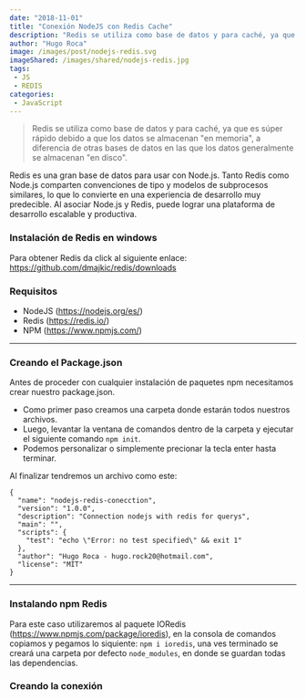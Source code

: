 ```yaml
---
date: "2018-11-01"
title: "Conexión NodeJS con Redis Cache"
description: "Redis se utiliza como base de datos y para caché, ya que es súper rápido debido a que los datos se almacenan 'en memoria', a diferencia de otras bases de datos en las que los datos generalmente se almacenan 'en disco'."
author: "Hugo Roca"
image: /images/post/nodejs-redis.svg
imageShared: /images/shared/nodejs-redis.jpg
tags:
 - JS
 - REDIS
categories:
 - JavaScript
---
```

> Redis se utiliza como base de datos y para caché, ya que es súper rápido debido a que los datos se almacenan "en memoria", a diferencia de otras bases de datos en las que los datos generalmente se almacenan "en disco".

Redis es una gran base de datos para usar con Node.js. Tanto Redis como Node.js comparten convenciones de tipo y modelos de subprocesos similares, lo que lo convierte en una experiencia de desarrollo muy predecible. Al asociar Node.js y Redis, puede lograr una plataforma de desarrollo escalable y productiva.   

### Instalación de Redis en windows
Para obtener Redis da click al siguiente enlace: https://github.com/dmajkic/redis/downloads

### Requisitos
- NodeJS (https://nodejs.org/es/)
- Redis (https://redis.io/)
- NPM (https://www.npmjs.com/)

----
### Creando el Package.json
Antes de proceder con cualquier instalación de paquetes npm necesitamos crear nuestro package.json.

- Como primer paso creamos una carpeta donde estarán todos nuestros archivos.
- Luego, levantar la ventana de comandos dentro de la carpeta y ejecutar el siguiente comando `npm init`.
- Podemos personalizar o simplemente precionar la tecla enter hasta terminar.

Al finalizar tendremos un archivo como este:
```
{
  "name": "nodejs-redis-conecction",
  "version": "1.0.0",
  "description": "Connection nodejs with redis for querys",
  "main": "",
  "scripts": {
    "test": "echo \"Error: no test specified\" && exit 1"
  },
  "author": "Hugo Roca - hugo.rock20@hotmail.com",
  "license": "MIT"
}
```
----
### Instalando npm Redis
Para este caso utilizaremos al paquete IORedis (https://www.npmjs.com/package/ioredis), en la consola de comandos copiamos y pegamos lo siquiente: `npm i ioredis`, una ves terminado se creará una carpeta por defecto `node_modules`, en donde se guardan todas las dependencias.

### Creando la conexión
